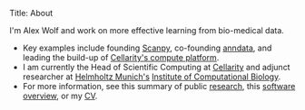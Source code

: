 Title: About

I'm Alex Wolf and work on more effective learning from bio-medical data.

* Key examples include founding [Scanpy](https://scanpy.org/), co-founding [anndata](https://anndata.readthedocs.io/en/latest/), and leading the build-up of [Cellarity's compute platform](https://cellarity.com/platform).
* I am currently the Head of Scientific Computing at [Cellarity](https://cellarity.com/) and adjunct researcher at [Helmholtz Munich's](http://www.helmholtz-muenchen.de/en/index.html) [Institute of Computational Biology](https://www.helmholtz-muenchen.de/icb/).
* For more information, see this summary of public [research](/research), this [software overview](/software), or my [CV](/docs/WolfFA_CV.pdf).

<center>
<a href="http://scholar.google.de/citations?user=1FnOtMoAAAAJ"><span class="fa-stack fa-lg"><i class="fa fa-circle fa-stack-2x"></i><i class="ai ai-google-scholar fa-stack-1x fa-inverse"></i></span></a>
<a href="https://twitter.com/falexwolf"><span class="fa-stack fa-lg"><i class="fa fa-circle fa-stack-2x"></i><i class="fa fa-twitter fa-stack-1x fa-inverse"></i></span></a>
<a href="https://github.com/falexwolf"><span class="fa-stack fa-lg"><i class="fa fa-circle fa-stack-2x"></i><i class="fa fa-github fa-stack-1x fa-inverse"></i></span></a>
<a href="https://linkedin.com/in/falexwolf"><span class="fa-stack fa-lg"><i class="fa fa-circle fa-stack-2x"></i><i class="fa fa-linkedin fa-stack-1x fa-inverse"></i></span></a>
<a href="/docs/WolfFA_CV.pdf"><span class="fa-stack fa-lg"><i class="fa fa-circle fa-stack-2x"></i><i class="ai ai-cv fa-stack-1x fa-inverse"></i></span></a>
</center>

